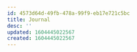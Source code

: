 ```yaml
---
id: 4573d64d-49fb-478a-99f9-eb17e721c5bc
title: Journal
desc: ''
updated: 1604445022567
created: 1604445022567
---
```


